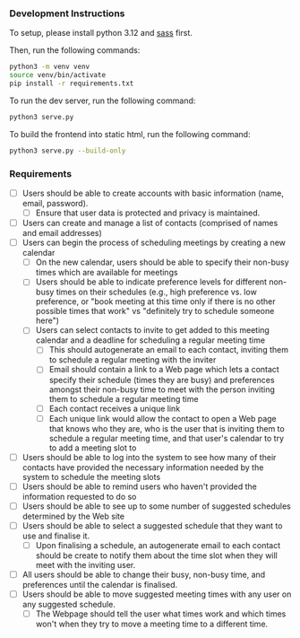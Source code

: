 ### Development Instructions

To setup, please install python 3.12 and [sass](https://sass-lang.com/install/) first.

Then, run the following commands:

```bash
python3 -m venv venv
source venv/bin/activate
pip install -r requirements.txt
```

To run the dev server, run the following command:

```bash
python3 serve.py
```

To build the frontend into static html, run the following command:

```bash
python3 serve.py --build-only
```


### Requirements

- [ ] Users should be able to create accounts with basic information (name, email, password).
  - [ ] Ensure that user data is protected and privacy is maintained.
- [ ] Users can create and manage a list of contacts (comprised of names and email addresses)
- [ ] Users can begin the process of scheduling meetings by creating a new calendar
  - [ ] On the new calendar, users should be able to specify their non-busy times which are available for meetings
  - [ ] Users should be able to indicate preference levels for different non-busy times on their schedules (e.g., high preference vs. low preference, or "book meeting at this time only if there is no other possible times that work" vs "definitely try to schedule someone here")
  - [ ] Users can select contacts to invite to get added to this meeting calendar and a deadline for scheduling a regular meeting time
    - [ ] This should autogenerate an email to each contact, inviting them to schedule a regular meeting with the inviter 
    - [ ] Email should contain a link to a Web page which lets a contact specify their schedule (times they are busy) and preferences amongst their non-busy time to meet with the person inviting them to schedule a regular meeting time
    - [ ] Each contact receives a unique link
    - [ ] Each unique link would allow the contact to open a Web page that knows who they are, who is the user that is inviting them to schedule a regular meeting time, and that user's calendar to try to add a meeting slot to
- [ ] Users should be able to log into the system to see how many of their contacts have provided the necessary information needed by the system to schedule the meeting slots
- [ ] Users should be able to remind users who haven't provided the information requested to do so
- [ ] Users should be able to see up to some number of suggested schedules determined by the Web site 
- [ ] Users should be able to select a suggested schedule that they want to use and finalise it.
  - [ ] Upon finalising a schedule, an autogenerate email to each contact should be create to notify them about the time slot when they will meet with the inviting user.
- [ ] All users should be able to change their busy, non-busy time, and preferences until the calendar is finalised.
- [ ] Users should be able to move suggested meeting times with any user on any suggested schedule.
  - [ ] The Webpage should tell the user what times work and which times won't when they try to move a meeting time to a different time.
